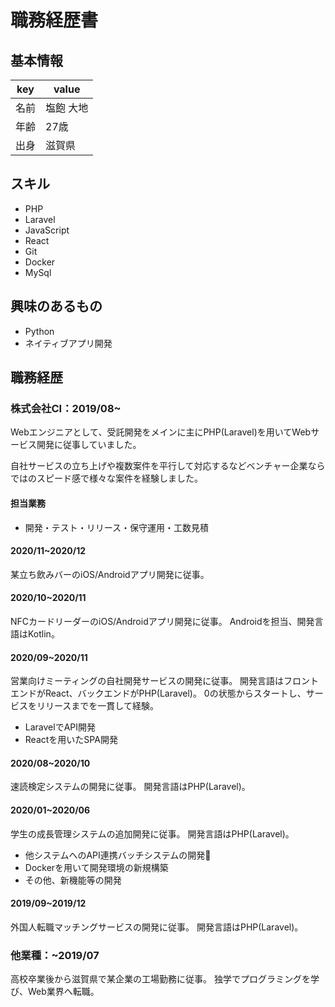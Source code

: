 # 職務経歴書

## 基本情報

|key|value|
|---|-----|
|名前|塩飽 大地|
|年齢|27歳|
|出身|滋賀県|

## スキル
- PHP
- Laravel
- JavaScript
- React
- Git
- Docker
- MySql

## 興味のあるもの
- Python
- ネイティブアプリ開発

## 職務経歴

### 株式会社CI：2019/08~
Webエンジニアとして、受託開発をメインに主にPHP(Laravel)を用いてWebサービス開発に従事していました。

自社サービスの立ち上げや複数案件を平行して対応するなどベンチャー企業ならではのスピード感で様々な案件を経験しました。

#### 担当業務
- 開発・テスト・リリース・保守運用・工数見積

#### 2020/11~2020/12
某立ち飲みバーのiOS/Androidアプリ開発に従事。

#### 2020/10~2020/11
NFCカードリーダーのiOS/Androidアプリ開発に従事。
Androidを担当、開発言語はKotlin。


#### 2020/09~2020/11
営業向けミーティングの自社開発サービスの開発に従事。
開発言語はフロントエンドがReact、バックエンドがPHP(Laravel)。
0の状態からスタートし、サービスをリリースまでを一貫して経験。

- LaravelでAPI開発
- Reactを用いたSPA開発

#### 2020/08~2020/10
速読検定システムの開発に従事。
開発言語はPHP(Laravel)。

#### 2020/01~2020/06
学生の成長管理システムの追加開発に従事。
開発言語はPHP(Laravel)。
- 他システムへのAPI連携バッチシステムの開発
- Dockerを用いて開発環境の新規構築
- その他、新機能等の開発

#### 2019/09~2019/12
外国人転職マッチングサービスの開発に従事。
開発言語はPHP(Laravel)。

### 他業種：~2019/07
高校卒業後から滋賀県で某企業の工場勤務に従事。
独学でプログラミングを学び、Web業界へ転職。